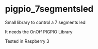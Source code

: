 # pigpio_7segmentsled
Small library to control a 7 segments led

It needs the OnOff PIGPIO Library

Tested in Raspberry 3
